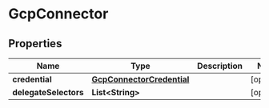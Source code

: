 # GcpConnector

## Properties
Name | Type | Description | Notes
------------ | ------------- | ------------- | -------------
**credential** | [**GcpConnectorCredential**](GcpConnectorCredential.md) |  |  [optional]
**delegateSelectors** | **List&lt;String&gt;** |  |  [optional]

